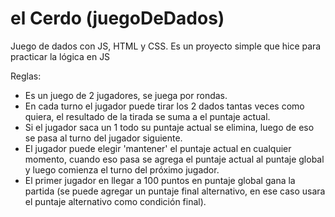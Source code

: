 # el Cerdo (juegoDeDados)
Juego de dados con JS, HTML y CSS.
Es un proyecto simple que hice para practicar la lógica en JS

Reglas:
- Es un juego de 2 jugadores, se juega por rondas.
- En cada turno el jugador puede tirar los 2 dados tantas veces como quiera,
  el resultado de la tirada se suma a el puntaje actual.
- Si el jugador saca un 1 todo su puntaje actual se elimina, luego de eso se pasa al turno del jugador siguiente.
- El jugador puede elegir 'mantener' el puntaje actual en cualquier momento, 
  cuando eso pasa se agrega el puntaje actual al puntaje global y luego comienza el turno del próximo jugador.
- El primer jugador en llegar a 100 puntos en puntaje global gana la partida
  (se puede agregar un puntaje final alternativo, en ese caso usara el puntaje alternativo como condición final).
